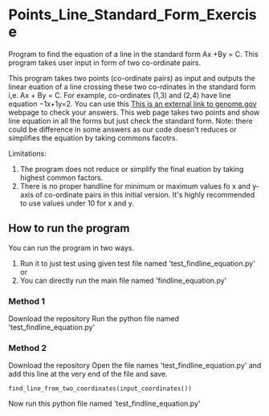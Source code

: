# Points_Line_Standard_Form_Exercise
Program to find the equation of a line in the standard form Ax +By = C. 
This program takes user input in form of two co-ordinate pairs.

This program takes two points (co-ordinate pairs) as input and outputs the linear euation of a line 
crossing these two co-rdinates in the standard form i,e. Ax + By = C. 
For example, co-ordinates (1,3) and (2,4) have line equation −1x+1y=2. 
You can use this [This is an external link to genome.gov](https://www.mathwarehouse.com/calculators/equation-line-from-2-points.php) webpage to check your answers. This web page takes two points and show line equation in all the forms but just check the standard form. Note: there could be difference in some answers as our code doesn't 
reduces or simplifies the equation by taking commons facotrs. 

Limitations: 
1. The program does not reduce or simplify the final euation by taking highest common factors. 
2. There is no proper handline for minimum or maximum values fo x and y- axis of co-ordinate pairs in this initial version. It's highly 
recommended to use values under 10 for x and y.



## How to run the program
You can run the program in two ways. 
1. Run it to just test using given test file named 'test_findline_equation.py' or 
2. You can directly run the main file named 'findline_equation.py'


### Method 1
Download the repository
Run the python file named 'test_findline_equation.py'

### Method 2
Download the repository
Open the file names 'test_findline_equation.py' and add this line at the very end of the file and save. 
```
find_line_from_two_coordinates(input_coordinates())
```
Now run this python file named 'test_findline_equation.py'

